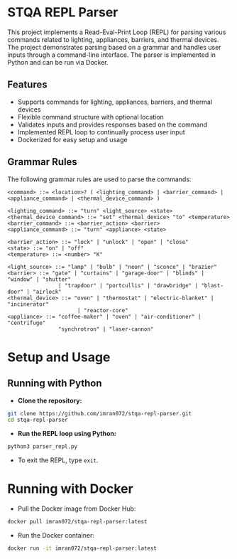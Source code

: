 # STQA REPL Parser

This project implements a Read-Eval-Print Loop (REPL) for parsing various commands related to lighting, appliances, barriers, and thermal devices. The project demonstrates parsing based on a grammar and handles user inputs through a command-line interface. The parser is implemented in Python and can be run via Docker.

## Features

- Supports commands for lighting, appliances, barriers, and thermal devices
- Flexible command structure with optional location
- Validates inputs and provides responses based on the command
- Implemented REPL loop to continually process user input
- Dockerized for easy setup and usage

## Grammar Rules

The following grammar rules are used to parse the commands:

```ebnf
<command> ::= <location>? ( <lighting_command> | <barrier_command> | <appliance_command> | <thermal_device_command> )

<lighting_command> ::= "turn" <light_source> <state>
<thermal_device_command> ::= "set" <thermal_device> "to" <temperature>
<barrier_command> ::= <barrier_action> <barrier>
<appliance_command> ::= "turn" <appliance> <state>

<barrier_action> ::= "lock" | "unlock" | "open" | "close"
<state> ::= "on" | "off"
<temperature> ::= <number> "K"

<light_source> ::= "lamp" | "bulb" | "neon" | "sconce" | "brazier"
<barrier> ::= "gate" | "curtains" | "garage-door" | "blinds" | "window" | "shutter"
                | "trapdoor" | "portcullis" | "drawbridge" | "blast-door" | "airlock"
<thermal_device> ::= "oven" | "thermostat" | "electric-blanket" | "incinerator"
                      | "reactor-core"
<appliance> ::= "coffee-maker" | "oven" | "air-conditioner" | "centrifuge"
                "synchrotron" | "laser-cannon"
```

# Setup and Usage
## Running with Python

- **Clone the repository:**

```bash
git clone https://github.com/imran072/stqa-repl-parser.git
cd stqa-repl-parser
```

- **Run the REPL loop using Python:**
```bash
python3 parser_repl.py
```
- To exit the REPL, type `exit`.

# Running with Docker
- Pull the Docker image from Docker Hub:

```bash
docker pull imran072/stqa-repl-parser:latest
```

- Run the Docker container:
```bash
docker run -it imran072/stqa-repl-parser:latest
```